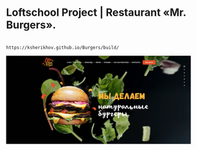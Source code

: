 # Loftschool Project | Restaurant «Mr. Burgers».

```bash

https://ksherikhov.github.io/Burgers/build/

```

![Burgers](/burgers-readme.png)